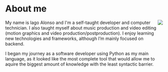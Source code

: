 # About me

<a href="https://iagoalonso.xyz">
  <img align="right" src="https://github-readme-stats.vercel.app/api?username=ibledy&theme=dark&show_icons=true&hide_border=false&count_private=true&hide_rank=true" />
</a>

My name is Iago Alonso and I'm a self-taught developer and computer technician.
I also taught myself about music production and video editing (motion graphics and video production/postproduction). I enjoy learning new technologies and frameworks, although I’m mainly focused on backend.

I began my journey as a software developer using Python as my main language, as it looked like the most complete tool that would allow me to aquire the biggest amount of knowledge with the least syntactic barrier.

